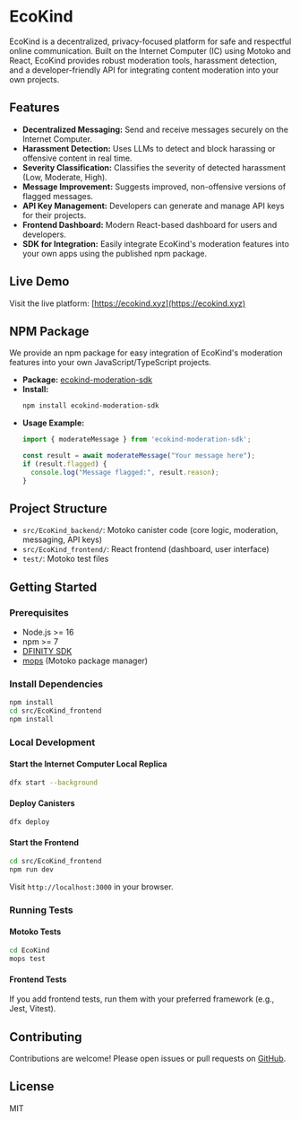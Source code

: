 # EcoKind

EcoKind is a decentralized, privacy-focused platform for safe and respectful online communication. Built on the Internet Computer (IC) using Motoko and React, EcoKind provides robust moderation tools, harassment detection, and a developer-friendly API for integrating content moderation into your own projects.

## Features

- **Decentralized Messaging:** Send and receive messages securely on the Internet Computer.
- **Harassment Detection:** Uses LLMs to detect and block harassing or offensive content in real time.
- **Severity Classification:** Classifies the severity of detected harassment (Low, Moderate, High).
- **Message Improvement:** Suggests improved, non-offensive versions of flagged messages.
- **API Key Management:** Developers can generate and manage API keys for their projects.
- **Frontend Dashboard:** Modern React-based dashboard for users and developers.
- **SDK for Integration:** Easily integrate EcoKind's moderation features into your own apps using the published npm package.

## Live Demo

Visit the live platform: [https://ecokind.xyz](https://ecokind.xyz)

## NPM Package

We provide an npm package for easy integration of EcoKind's moderation features into your own JavaScript/TypeScript projects.

- **Package:** [ecokind-moderation-sdk](https://www.npmjs.com/package/ecokind-moderation-sdk)
- **Install:**  
  ```bash
  npm install ecokind-moderation-sdk
  ```
- **Usage Example:**
  ```js
  import { moderateMessage } from 'ecokind-moderation-sdk';

  const result = await moderateMessage("Your message here");
  if (result.flagged) {
    console.log("Message flagged:", result.reason);
  }
  ```

## Project Structure

- `src/EcoKind_backend/`: Motoko canister code (core logic, moderation, messaging, API keys)
- `src/EcoKind_frontend/`: React frontend (dashboard, user interface)
- `test/`: Motoko test files

## Getting Started

### Prerequisites

- Node.js >= 16
- npm >= 7
- [DFINITY SDK](https://smartcontracts.org/docs/quickstart/quickstart-intro.html)
- [mops](https://mops.one/) (Motoko package manager)

### Install Dependencies

```bash
npm install
cd src/EcoKind_frontend
npm install
```

### Local Development

#### Start the Internet Computer Local Replica

```bash
dfx start --background
```

#### Deploy Canisters

```bash
dfx deploy
```

#### Start the Frontend

```bash
cd src/EcoKind_frontend
npm run dev
```

Visit `http://localhost:3000` in your browser.

### Running Tests

#### Motoko Tests

```bash
cd EcoKind
mops test
```

#### Frontend Tests

If you add frontend tests, run them with your preferred framework (e.g., Jest, Vitest).

## Contributing

Contributions are welcome! Please open issues or pull requests on [GitHub](https://github.com/ushi86/EcoKind).

## License

MIT
